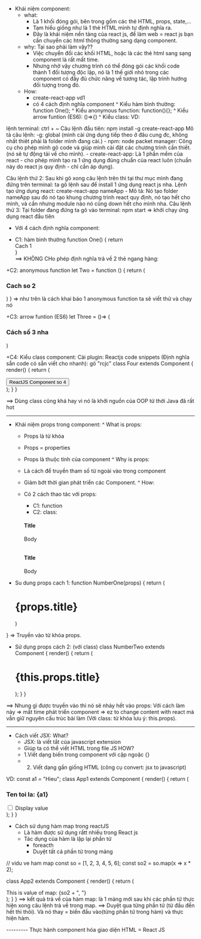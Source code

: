 


- Khái niệm component: 
    + what:
        * Là 1 khối đóng gói, bên trong gồm các thẻ HTML, props, state,...
        * Tạm hiểu giống như là 1 thẻ HTML mình tự định nghĩa ra.
        * Đây là khái niệm nền tảng của react js, để làm web = react js bạn cần chuyển các html thông thường sang dạng component.
    + why: Tại sao phải làm vậy??
        * Việc chuyển đổi các khối HTML, hoặc là các thẻ html sang sạng component là rất mất time.
        * Nhưng nhờ vậy chương trình có thể đóng gói các khối code thành 1 đối tượng độc lập, nó là 1 thế giới nhỏ trong các component có đầy đủ chức năng về tương tác, lập trình hướng đối tượng trong đó.
    + How:
        * create-react-app vd1
        * có 4 cách định nghĩa component
            ^ Kiểu hàm bình thường: function One();
            ^ Kiểu anonymous function: function(){};
            ^ Kiểu arrow funtion (ES6): ()=>{}
            ^ Kiểu class: 
VD: 

lệnh terminal: ctrl + ~
Câu lệnh đầu tiên:  npm install -g create-react-app
Mô tả câu lệnh: -g: global (mình cài ứng dụng tiếp theo ở đâu cung đc, không nhất thiêt phải là folder mình đang cài.)
    - npm:  node packet manager: Công cụ cho phép mình gõ code và giúp mình cài đặt các chương trình cần thiết. (nó sẽ tự động tải về cho mình).
    - create-react-app: Là 1 phần mềm của react - cho phép mình tạo ra 1 ứng dụng đúng chuẩn của react luôn (chuẩn này do react js quy định - chỉ cần áp dụng).

Câu lệnh thứ 2: Sau khi gõ xong câu lệnh trên thì tại thư mục mình đang đứng trên terminal: ta gõ lệnh sau để install 1 ứng dụng react js nha.
Lệnh tạo ứng dụng react: create-react-app nameApp
    - Mô tả: Nó tạo folder nameApp sau đó nó tạo khung chương trình react quy định, nó tạo hết cho mình, và cần nhưng module nào nó cũng down hết cho mình nha.
Câu lệnh thứ 3: Tại folder đang đứng ta gõ vào terminal: 
npm start 
=> khởi chạy ứng dụng react đầu tiên


- Với 4 cách định nghĩa component: 
+ C1: hàm bình thường
function One() {
  return <div> Cach 1</div>
}    
==> KHÔNG CHo phép định nghĩa trả về 2 thẻ ngang hàng: 

+C2: anonymous function
let Two = function () {
  return (
    <div>
      <h3>Cach so 2</h3>
    </div>
  )
}
=> như trên là cách khai báo 1 anonymous function ta sẽ viết thử và chạy nó


+C3: arrow funtion (ES6)
let Three = ()=> (<div><h3>Cách số 3 nha</h3></div>)

+C4: Kiểu class component: Cài plugin:  Reactjs code snippets (Định nghĩa sẵn code có sẵn viết cho nhanh): gõ "rcjc" 
class Four extends Component {
  render() {
    return (
      <div>
        <button>ReactJS Component so 4</button>
      </div>
    );
  }
}

==> Dùng class cũng khá hay vì nó là khởi nguồn của OOP từ thời Java đã rất hot



---------------------------
- Khái niệm props trong component: 
^ What is props:
    + Props là từ khóa
    + Props = properties
    + Props là thuộc tính của component
^ Why is props:
    + Là cách để truyền tham số từ ngoài vào trong component
    + Giảm bớt thời gian phát triển các Component.
^ How:
    + Có 2 cách thao tác với props:
        * C1: function
        * C2: class:

        <div className="container">
        <div className="card text-left">
          <img className="card-img-top" src="" alt="" />
          <div className="card-body">
            <h4 className="card-title">Title</h4>
            <p className="card-text">Body</p>
          </div>
        </div>
        
        <div className="card text-left">
          <img className="card-img-top" src="" alt="" />
          <div className="card-body">
            <h4 className="card-title">Title</h4>
            <p className="card-text">Body</p>
          </div>
        </div>

      </div>


- Su dung props cach 1: 
function NumberOne(props) {
  return (
    <div>
      <h1>{props.title}</h1>
    </div>
  )
}
=> Truyền vào từ khóa props.


- Sử dụng props cách 2: (với class)
class NumberTwo extends Component {
  render() {
    return (
      <div>
        <h1>{this.props.title}</h1>
      </div>
    );
  }
}

==> Nhung gì được truyền vào thì nó sẽ nhảy hết vào props: Với cách làm này => mất time phát triển component => ez to change content with react mà vẫn giữ nguyên cấu trúc bài làm (Với class: từ khóa lưu ý: this.props).


--------------------------------
- Cách viết JSX: 
    What?
    + JSX: là viết tắt của javascript extension
    + Giúp ta có thể viết HTML trong file JS
    HOW? 
    + 1.Viết dạng biến trong  component với cặp ngoặc {}
    + 2. Viết dạng gần giống HTML (công cụ convert: jsx to javascript)


VD: 
const a1 = "Hieu";
class App1 extends Component {
  render() {
    return (
      <div>
        <h3>Ten toi la: {a1}</h3>
        <div className="form-check">
          <label className="form-check-label">
            <input type="checkbox" className="form-check-input" name id defaultValue="checkedValue" defaultChecked />
            Display value
          </label>
        </div>
      </div>
    );
  }
}




- Cách sử dụng hàm map trong reactJS
    + Là hàm được sử dụng rấtt nhiều trong React js
    + Tác dụng của hàm là lặp lại phần tử 
        * foreacth
        * Duyệt tất cả phần tử trong mảng

// vidu ve ham map
const so = [1, 2, 3, 4, 5, 6];
const so2 = so.map(x => x * 2);

class App2 extends Component {
  render() {
    return (
      <div>
        This is value of map: {so2 + ", "}
      </div>
    );
  }
}
==> kết quả trả về của hàm map: là 1 mảng mới sau khi các phần tử thực hiện xong câu lệnh trả về trong map.
==> Duyệt qua từng phần tử (từ đầu đến hết thì thôi).
Và nó thay = biến đầu vào(từng phần tử trong hàm) và thực hiện hàm.


--------- Thực hành component hóa giao diện HTML = React JS